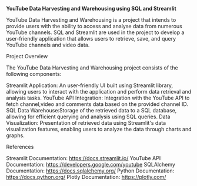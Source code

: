 **YouTube Data Harvesting and Warehousing using SQL and Streamlit**

YouTube Data Harvesting and Warehousing is a project that intends to provide users with the ability to access and analyse data from numerous YouTube channels. 
SQL and Streamlit are used in the project to develop a user-friendly application that allows users to retrieve, save, and query YouTube channels and video data.

Project Overview

The YouTube Data Harvesting and Warehousing project consists of the following components:

Streamlit Application: An user-friendly UI built using Streamlit library, allowing users to interact with the application and perform data retrieval and analysis tasks.
YouTube API Integration: Integration with the YouTube API to fetch channel,video and comments data based on the provided channel ID.
SQL Data Warehouse:Storage of the retrieved data to a SQL database, allowing for efficient querying and analysis using SQL queries.
Data Visualization: Presentation of retrieved data using Streamlit's data visualization features, enabling users to analyze the data through charts and graphs.

References

Streamlit Documentation: https://docs.streamlit.io/
YouTube API Documentation: https://developers.google.com/youtube
SQLAlchemy Documentation: https://docs.sqlalchemy.org/
Python Documentation: https://docs.python.org/
Plotly Documentation: https://plotly.com/

